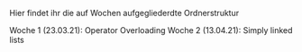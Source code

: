 Hier findet ihr die auf Wochen aufgegliederdte Ordnerstruktur

Woche 1 (23.03.21): Operator Overloading
Woche 2 (13.04.21): Simply linked lists
